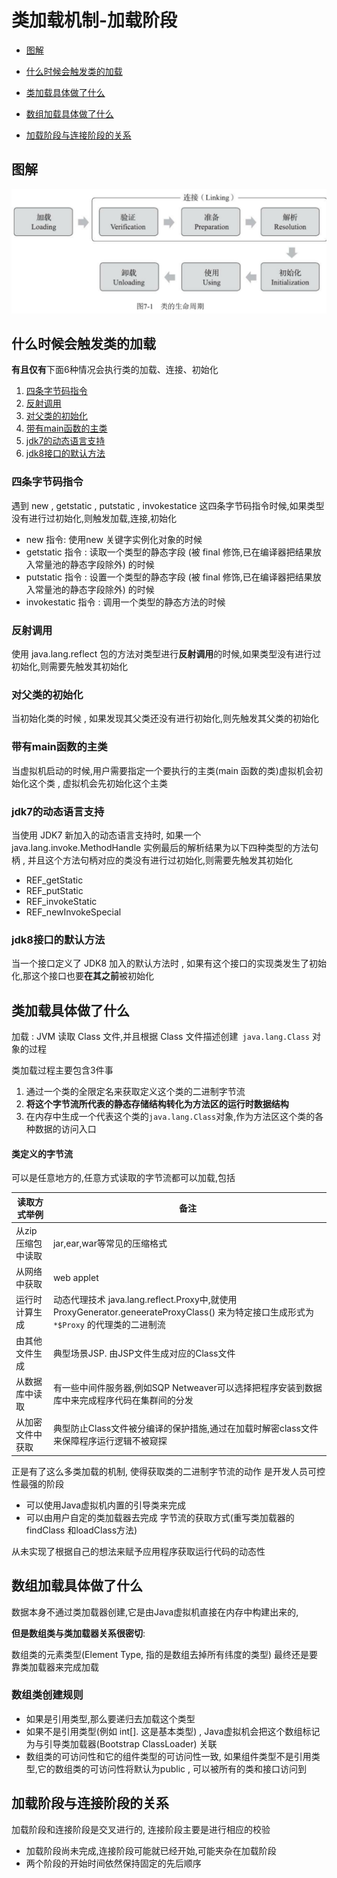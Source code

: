 # 类加载机制-加载阶段

- [图解](#图解)

- [什么时候会触发类的加载](#什么时候会触发类的加载)
- [类加载具体做了什么](#类加载具体做了什么)
- [数组加载具体做了什么](#数组加载具体做了什么)
- [加载阶段与连接阶段的关系](#加载阶段与连接阶段的关系)

## 图解

<img src="../../assets/image-20200620224348640.png" alt="image-20200620224348640" style="zoom:50%;" />

## 什么时候会触发类的加载

**有且仅有**下面6种情况会执行类的加载、连接、初始化

1. [四条字节码指令](#四条字节码指令)
2. [反射调用](#反射调用)
3. [对父类的初始化](#对父类的初始化)
4. [带有main函数的主类](#带有main函数的主类)
5. [jdk7的动态语言支持](#jdk7的动态语言支持)
6. [jdk8接口的默认方法](#jdk8接口的默认方法)

### 四条字节码指令

遇到 new , getstatic , putstatic , invokestatice 这四条字节码指令时候,如果类型没有进行过初始化,则触发加载,连接,初始化

- new 指令: 使用new 关键字实例化对象的时候
- getstatic 指令 : 读取一个类型的静态字段 (被 final 修饰,已在编译器把结果放入常量池的静态字段除外) 的时候
- putstatic 指令 : 设置一个类型的静态字段 (被 final 修饰,已在编译器把结果放入常量池的静态字段除外) 的时候
- invokestatic 指令 : 调用一个类型的静态方法的时候

### 反射调用

使用 java.lang.reflect 包的方法对类型进行**反射调用**的时候,如果类型没有进行过初始化,则需要先触发其初始化

### 对父类的初始化

当初始化类的时候 , 如果发现其父类还没有进行初始化,则先触发其父类的初始化

### 带有main函数的主类

当虚拟机启动的时候,用户需要指定一个要执行的主类(main 函数的类)虚拟机会初始化这个类 , 虚拟机会先初始化这个主类

### jdk7的动态语言支持

当使用 JDK7 新加入的动态语言支持时, 如果一个 java.lang.invoke.MethodHandle 实例最后的解析结果为以下四种类型的方法句柄 , 并且这个方法句柄对应的类没有进行过初始化,则需要先触发其初始化

- REF_getStatic
- REF_putStatic
- REF_invokeStatic
- REF_newInvokeSpecial

### jdk8接口的默认方法

当一个接口定义了 JDK8 加入的默认方法时 , 如果有这个接口的实现类发生了初始化,那这个接口也要**在其之前**被初始化

## 类加载具体做了什么

加载 : JVM 读取 Class 文件,并且根据 Class 文件描述创建` java.lang.Class` 对象的过程

类加载过程主要包含3件事

1. 通过一个类的全限定名来获取定义这个类的二进制字节流
2. **将这个字节流所代表的静态存储结构转化为方法区的运行时数据结构**
3. 在内存中生成一个代表这个类的` java.lang.Class `对象,作为方法区这个类的各种数据的访问入口

#### 类定义的字节流

可以是任意地方的,任意方式读取的字节流都可以加载,包括

| 读取方式举例      | 备注                                                         |
| ----------------- | ------------------------------------------------------------ |
| 从zip压缩包中读取 | jar,ear,war等常见的压缩格式                                  |
| 从网络中获取      | web applet                                                   |
| 运行时计算生成    | 动态代理技术 java.lang.reflect.Proxy中,就使用 ProxyGenerator.geneerateProxyClass() 来为特定接口生成形式为 `*$Proxy` 的代理类的二进制流 |
| 由其他文件生成    | 典型场景JSP. 由JSP文件生成对应的Class文件                    |
| 从数据库中读取    | 有一些中间件服务器,例如SQP Netweaver可以选择把程序安装到数据库中来完成程序代码在集群间的分发 |
| 从加密文件中获取  | 典型防止Class文件被分编译的保护措施,通过在加载时解密class文件来保障程序运行逻辑不被窥探 |

正是有了这么多类加载的机制, 使得获取类的二进制字节流的动作 是开发人员可控性最强的阶段

- 可以使用Java虚拟机内置的引导类来完成
- 可以由用户自定的类加载器去完成 字节流的获取方式(重写类加载器的findClass 和loadClass方法) 

从未实现了根据自己的想法来赋予应用程序获取运行代码的动态性

## 数组加载具体做了什么

数据本身不通过类加载器创建,它是由Java虚拟机直接在内存中构建出来的,

**但是数组类与类加载器关系很密切**:

数组类的元素类型(Element Type, 指的是数组去掉所有纬度的类型) 最终还是要靠类加载器来完成加载

### 数组类创建规则

- 如果是引用类型,那么要递归去加载这个类型
- 如果不是引用类型(例如 int[]. 这是基本类型) , Java虚拟机会把这个数组标记为与引导类加载器(Bootstrap ClassLoader) 关联
- 数组类的可访问性和它的组件类型的可访问性一致, 如果组件类型不是引用类型,它的数组类的可访问性将默认为public , 可以被所有的类和接口访问到

## 加载阶段与连接阶段的关系

加载阶段和连接阶段是交叉进行的, 连接阶段主要是进行相应的校验

- 加载阶段尚未完成,连接阶段可能就已经开始,可能夹杂在加载阶段
- 两个阶段的开始时间依然保持固定的先后顺序

